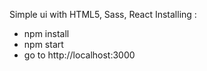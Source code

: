 Simple ui with HTML5, Sass, React
Installing :
 - npm install
 - npm start
 - go to http://localhost:3000
